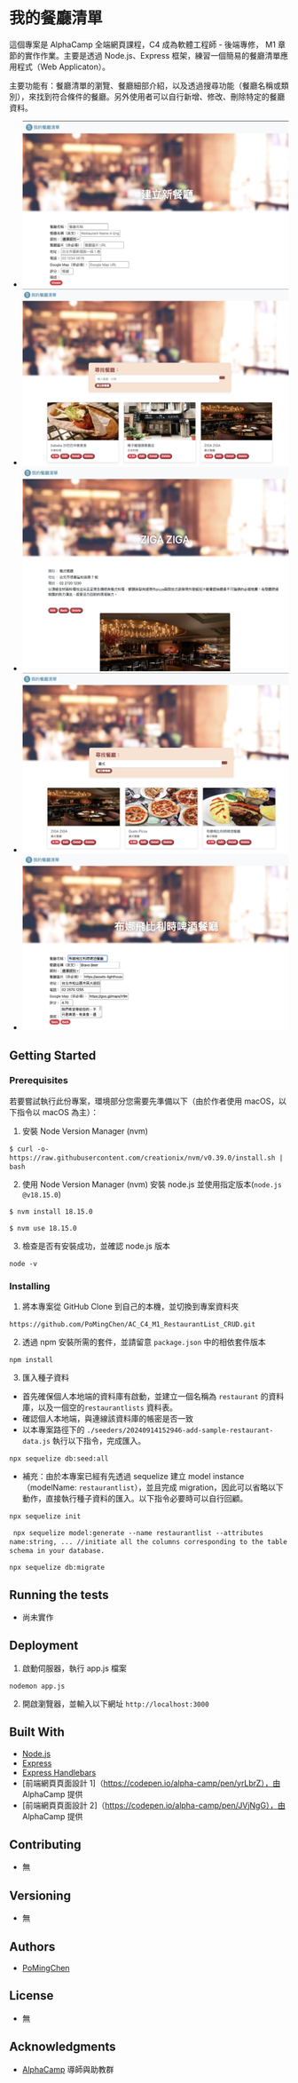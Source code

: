 # 我的餐廳清單

這個專案是 AlphaCamp 全端網頁課程，C4 成為軟體工程師 - 後端專修， M1 章節的實作作業。主要是透過 Node.js、Express 框架，練習一個簡易的餐廳清單應用程式（Web Applicaton）。

主要功能有：餐廳清單的瀏覽、餐廳細部介紹，以及透過搜尋功能（餐廳名稱或類別），來找到符合條件的餐廳。另外使用者可以自行新增、修改、刪除特定的餐廳資料。

- ![Feature_Creating](./public/images/Feature_Creating.png)
- ![Feature_Reading1](./public/images/Feature_Reading1.png)
- ![Feature_Reading2](./public/images/Feature_Reading2.png)
- ![Feature_Searching](./public/images/Feature_Searching.png)
- ![Feature_Updating](./public/images/Feature_Updating.png)

## Getting Started

### Prerequisites

若要嘗試執行此份專案，環境部分您需要先準備以下（由於作者使用 macOS，以下指令以 macOS 為主）：

1. 安裝 Node Version Manager (nvm)

```
$ curl -o- https://raw.githubusercontent.com/creationix/nvm/v0.39.0/install.sh | bash
```

2. 使用 Node Version Manager (nvm) 安裝 node.js 並使用指定版本(`node.js @v18.15.0`)

```
$ nvm install 18.15.0
```

```
$ nvm use 18.15.0
```

3. 檢查是否有安裝成功，並確認 node.js 版本

```
node -v
```

### Installing

1. 將本專案從 GitHub Clone 到自己的本機，並切換到專案資料夾

```
https://github.com/PoMingChen/AC_C4_M1_RestaurantList_CRUD.git
```

2. 透過 npm 安裝所需的套件，並請留意 `package.json` 中的相依套件版本

```
npm install
```

3. 匯入種子資料

- 首先確保個人本地端的資料庫有啟動，並建立一個名稱為 `restaurant` 的資料庫，以及一個空的`restaurantlists` 資料表。
- 確認個人本地端，與連線該資料庫的帳密是否一致
- 以本專案路徑下的 `./seeders/20240914152946-add-sample-restaurant-data.js` 執行以下指令，完成匯入。

```
npx sequelize db:seed:all
```

- 補充：由於本專案已經有先透過 sequelize 建立 model instance（modelName: `restaurantlist`），並且完成 migration，因此可以省略以下動作，直接執行種子資料的匯入。以下指令必要時可以自行回顧。

```
npx sequelize init
```

```
 npx sequelize model:generate --name restaurantlist --attributes name:string, ... //initiate all the columns corresponding to the table schema in your database.
```

```
npx sequelize db:migrate
```


## Running the tests

- 尚未實作

## Deployment

1. 啟動伺服器，執行 app.js 檔案

```
nodemon app.js
```

2. 開啟瀏覽器，並輸入以下網址 `http://localhost:3000`

## Built With

- [Node.js](https://nodejs.org/en)
- [Express](https://expressjs.com)
- [Express Handlebars](https://www.npmjs.com/package/express-handlebars)
- [前端網頁頁面設計 1]（https://codepen.io/alpha-camp/pen/yrLbrZ），由 AlphaCamp 提供
- [前端網頁頁面設計 2]（https://codepen.io/alpha-camp/pen/JVjNgG），由 AlphaCamp 提供

## Contributing

- 無

## Versioning

- 無

## Authors

- [PoMingChen](https://github.com/PoMingChen)

## License

- 無

## Acknowledgments

- [AlphaCamp](https://tw.alphacamp.co/) 導師與助教群
 